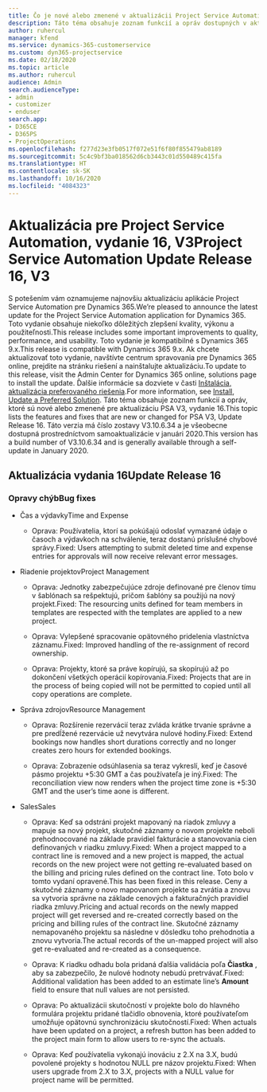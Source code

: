 ```yaml
---
title: Čo je nové alebo zmenené v aktualizácii Project Service Automation, vydanie 16, V3
description: Táto téma obsahuje zoznam funkcií a opráv dostupných v aktualizácii Project Service Automation, vydanie 16, V3
author: ruhercul
manager: kfend
ms.service: dynamics-365-customerservice
ms.custom: dyn365-projectservice
ms.date: 02/18/2020
ms.topic: article
ms.author: ruhercul
audience: Admin
search.audienceType:
- admin
- customizer
- enduser
search.app:
- D365CE
- D365PS
- ProjectOperations
ms.openlocfilehash: f277d23e3fb0517f072e51f6f80f855479ab8189
ms.sourcegitcommit: 5c4c9bf3ba018562d6cb3443c01d550489c415fa
ms.translationtype: HT
ms.contentlocale: sk-SK
ms.lasthandoff: 10/16/2020
ms.locfileid: "4084323"
---
```

# <a name="project-service-automation-update-release-16-v3"></a><span data-ttu-id="7beb5-103">Aktualizácia pre Project Service Automation, vydanie 16, V3</span><span class="sxs-lookup"><span data-stu-id="7beb5-103">Project Service Automation Update Release 16, V3</span></span>

<span data-ttu-id="7beb5-104">S potešením vám oznamujeme najnovšiu aktualizáciu aplikácie Project Service Automation pre Dynamics 365.</span><span class="sxs-lookup"><span data-stu-id="7beb5-104">We’re pleased to announce the latest update for the Project Service Automation application for Dynamics 365.</span></span> <span data-ttu-id="7beb5-105">Toto vydanie obsahuje niekoľko dôležitých zlepšení kvality, výkonu a použiteľnosti.</span><span class="sxs-lookup"><span data-stu-id="7beb5-105">This release includes some important improvements to quality, performance, and usability.</span></span>  <span data-ttu-id="7beb5-106">Toto vydanie je kompatibilné s Dynamics 365 9.x.</span><span class="sxs-lookup"><span data-stu-id="7beb5-106">This release is compatible with Dynamics 365 9.x.</span></span> <span data-ttu-id="7beb5-107">Ak chcete aktualizovať toto vydanie, navštívte centrum spravovania pre Dynamics 365 online, prejdite na stránku riešení a nainštalujte aktualizáciu.</span><span class="sxs-lookup"><span data-stu-id="7beb5-107">To update to this release, visit the Admin Center for Dynamics 365 online, solutions page to install the update.</span></span> <span data-ttu-id="7beb5-108">Ďalšie informácie sa dozviete v časti [Inštalácia, aktualizácia preferovaného riešenia](https://docs.microsoft.com/dynamics365/project-service/upgrade-psa-home-page).</span><span class="sxs-lookup"><span data-stu-id="7beb5-108">For more information, see [Install, Update a Preferred Solution](https://docs.microsoft.com/dynamics365/project-service/upgrade-psa-home-page).</span></span>
<span data-ttu-id="7beb5-109">Táto téma obsahuje zoznam funkcií a opráv, ktoré sú nové alebo zmenené pre aktualizáciu PSA V3, vydanie 16.</span><span class="sxs-lookup"><span data-stu-id="7beb5-109">This topic lists the features and fixes that are new or changed for PSA V3, Update Release 16.</span></span> <span data-ttu-id="7beb5-110">Táto verzia má číslo zostavy V3.10.6.34 a je všeobecne dostupná prostredníctvom samoaktualizácie v januári 2020.</span><span class="sxs-lookup"><span data-stu-id="7beb5-110">This version has a build number of V3.10.6.34 and is generally available through a self-update in January 2020.</span></span>


## <a name="update-release-16"></a><span data-ttu-id="7beb5-111">Aktualizácia vydania 16</span><span class="sxs-lookup"><span data-stu-id="7beb5-111">Update Release 16</span></span>

### <a name="bug-fixes"></a><span data-ttu-id="7beb5-112">Opravy chýb</span><span class="sxs-lookup"><span data-stu-id="7beb5-112">Bug fixes</span></span>

-   <span data-ttu-id="7beb5-113">Čas a výdavky</span><span class="sxs-lookup"><span data-stu-id="7beb5-113">Time and Expense</span></span>

    -   <span data-ttu-id="7beb5-114">Oprava: Používatelia, ktorí sa pokúšajú odoslať vymazané údaje o časoch a výdavkoch na schválenie, teraz dostanú príslušné chybové správy.</span><span class="sxs-lookup"><span data-stu-id="7beb5-114">Fixed: Users attempting to submit deleted time and expense entries for approvals will now receive relevant error messages.</span></span>

-   <span data-ttu-id="7beb5-115">Riadenie projektov</span><span class="sxs-lookup"><span data-stu-id="7beb5-115">Project Management</span></span>

    -   <span data-ttu-id="7beb5-116">Oprava: Jednotky zabezpečujúce zdroje definované pre členov tímu v šablónach sa rešpektujú, pričom šablóny sa použijú na nový projekt.</span><span class="sxs-lookup"><span data-stu-id="7beb5-116">Fixed: The resourcing units defined for team members in templates are respected with the templates are applied to a new project.</span></span>

    -   <span data-ttu-id="7beb5-117">Oprava: Vylepšené spracovanie opätovného pridelenia vlastníctva záznamu.</span><span class="sxs-lookup"><span data-stu-id="7beb5-117">Fixed: Improved handling of the re-assignment of record ownership.</span></span>

    -   <span data-ttu-id="7beb5-118">Oprava: Projekty, ktoré sa práve kopírujú, sa skopírujú až po dokončení všetkých operácií kopírovania.</span><span class="sxs-lookup"><span data-stu-id="7beb5-118">Fixed: Projects that are in the process of being copied will not be permitted to copied until all copy operations are complete.</span></span>

-   <span data-ttu-id="7beb5-119">Správa zdrojov</span><span class="sxs-lookup"><span data-stu-id="7beb5-119">Resource Management</span></span>

    -   <span data-ttu-id="7beb5-120">Oprava: Rozšírenie rezervácií teraz zvláda krátke trvanie správne a pre predĺžené rezervácie už nevytvára nulové hodiny.</span><span class="sxs-lookup"><span data-stu-id="7beb5-120">Fixed: Extend bookings now handles short durations correctly and no longer creates zero hours for extended bookings.</span></span>

    -   <span data-ttu-id="7beb5-121">Oprava: Zobrazenie odsúhlasenia sa teraz vykreslí, keď je časové pásmo projektu +5:30 GMT a čas používateľa je iný.</span><span class="sxs-lookup"><span data-stu-id="7beb5-121">Fixed: The reconciliation view now renders when the project time zone is +5:30 GMT and the user’s time aone is different.</span></span>

-   <span data-ttu-id="7beb5-122">Sales</span><span class="sxs-lookup"><span data-stu-id="7beb5-122">Sales</span></span>

    -   <span data-ttu-id="7beb5-123">Oprava: Keď sa odstráni projekt mapovaný na riadok zmluvy a mapuje sa nový projekt, skutočné záznamy o novom projekte neboli prehodnocované na základe pravidiel fakturácie a stanovovania cien definovaných v riadku zmluvy.</span><span class="sxs-lookup"><span data-stu-id="7beb5-123">Fixed: When a project mapped to a contract line is removed and a new project is mapped, the actual records on the new project were not getting re-evaluated based on the billing and pricing rules defined on the contract line.</span></span> <span data-ttu-id="7beb5-124">Toto bolo v tomto vydaní opravené.</span><span class="sxs-lookup"><span data-stu-id="7beb5-124">This has been fixed in this release.</span></span> <span data-ttu-id="7beb5-125">Ceny a skutočné záznamy o novo mapovanom projekte sa zvrátia a znovu sa vytvoria správne na základe cenových a fakturačných pravidiel riadka zmluvy.</span><span class="sxs-lookup"><span data-stu-id="7beb5-125">Pricing and actual records on the newly mapped project will get reversed and re-created correctly based on the pricing and billing rules of the contract line.</span></span> <span data-ttu-id="7beb5-126">Skutočné záznamy nemapovaného projektu sa následne v dôsledku toho prehodnotia a znovu vytvoria.</span><span class="sxs-lookup"><span data-stu-id="7beb5-126">The actual records of the un-mapped project will also get re-evaluated and re-created as a consequence.</span></span>

    -   <span data-ttu-id="7beb5-127">Oprava: K riadku odhadu bola pridaná ďalšia validácia poľa **Čiastka** , aby sa zabezpečilo, že nulové hodnoty nebudú pretrvávať.</span><span class="sxs-lookup"><span data-stu-id="7beb5-127">Fixed: Additional validation has been added to an estimate line’s **Amount** field to ensure that null values are not persisted.</span></span>

    -   <span data-ttu-id="7beb5-128">Oprava: Po aktualizácii skutočností v projekte bolo do hlavného formulára projektu pridané tlačidlo obnovenia, ktoré používateľom umožňuje opätovnú synchronizáciu skutočností.</span><span class="sxs-lookup"><span data-stu-id="7beb5-128">Fixed: When actuals have been updated on a project, a refresh button has been added to the project main form to allow users to re-sync the actuals.</span></span>

    -   <span data-ttu-id="7beb5-129">Oprava: Keď používatelia vykonajú inováciu z 2.X na 3.X, budú povolené projekty s hodnotou NULL pre názov projektu.</span><span class="sxs-lookup"><span data-stu-id="7beb5-129">Fixed: When users upgrade from 2.X to 3.X, projects with a NULL value for project name will be permitted.</span></span>

